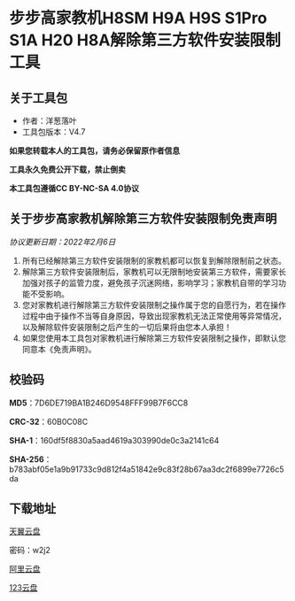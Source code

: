 # 步步高家教机H8SM H9A H9S S1Pro S1A H20 H8A解除第三方软件安装限制工具

## 关于工具包
- 作者：洋葱落叶
- 工具包版本：V4.7

**如果您转载本人的工具包，请务必保留原作者信息**

**工具永久免费公开下载，禁止倒卖**

**本工具包遵循CC BY-NC-SA 4.0协议**

## 关于步步高家教机解除第三方软件安装限制免责声明
*协议更新日期：2022年2月6日*
1. 所有已经解除第三方软件安装限制的家教机都可以恢复到解除限制前之状态。
2. 解除第三方软件安装限制后，家教机可以无限制地安装第三方软件，需要家长加强对孩子的监管力度，避免孩子沉迷网络，影响学习；家教机自带的学习功能不受影响。
3. 您对家教机进行解除第三方软件安装限制之操作属于您的自愿行为，若在操作过程中由于操作不当等自身原因，导致出现家教机无法正常使用等异常情况，以及解除软件安装限制之后产生的一切后果将由您本人承担！
4. 如果您使用本工具包对家教机进行解除第三方软件安装限制之操作，即默认您同意本《免责声明》。

## 校验码
**MD5**：7D6DE719BA1B246D9548FFF99B7F6CC8

**CRC-32**：60B0C08C

**SHA-1**：160df5f8830a5aad4619a303990de0c3a2141c64

**SHA-256**：b783abf05e1a9b91733c9d812f4a51842e9c83f28b67aa3dc2f6899e7726c5da

## 下载地址
[天翼云盘](https://cloud.189.cn/t/rIR3UnMjeaAb)

密码：w2j2

[阿里云盘](https://www.aliyundrive.com/s/7JjucMneHb8)

[123云盘](https://www.123pan.com/s/FbyrVv-IhqBH)
